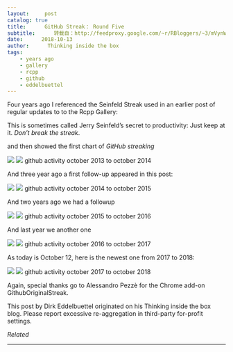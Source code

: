 ```yaml
---
layout:     post
catalog: true
title:      GitHub Streak： Round Five
subtitle:      转载自：http://feedproxy.google.com/~r/RBloggers/~3/mVynW3PGZ4Y/
date:      2018-10-13
author:      Thinking inside the box
tags:
    - years ago
    - gallery
    - rcpp
    - github
    - eddelbuettel
---
```







Four years ago I referenced the Seinfeld Streak used in an earlier post of regular updates to to the Rcpp Gallery:

> 
This is sometimes called Jerry Seinfeld’s secret to productivity: Just keep at it. *Don’t break the streak*.


and then showed the first chart of *GitHub streaking*

> 

![](https://i1.wp.com/dirk.eddelbuettel.com/images/github_oct2013_oct2014.png?w=456)
![](https://i1.wp.com/dirk.eddelbuettel.com/images/github_oct2013_oct2014.png?w=456)
github activity october 2013 to october 2014


And three year ago a first follow-up appeared in this post:

> 

![](https://i0.wp.com/dirk.eddelbuettel.com/images/github_oct2014_oct2015.png?w=456)
![](https://i0.wp.com/dirk.eddelbuettel.com/images/github_oct2014_oct2015.png?w=456)
github activity october 2014 to october 2015


And two years ago we had a followup

> 

![](https://i0.wp.com/dirk.eddelbuettel.com/images/github_oct2015_oct2016.png?w=456)
![](https://i0.wp.com/dirk.eddelbuettel.com/images/github_oct2015_oct2016.png?w=456)
github activity october 2015 to october 2016


And last year we another one

> 

![](https://i2.wp.com/dirk.eddelbuettel.com/images/github_oct2016_oct2017.png?w=456)
![](https://i2.wp.com/dirk.eddelbuettel.com/images/github_oct2016_oct2017.png?w=456)
github activity october 2016 to october 2017


As today is October 12, here is the newest one from 2017 to 2018:

> 

![](https://i0.wp.com/dirk.eddelbuettel.com/images/github_oct2017_oct2018.png?w=456)
![](https://i0.wp.com/dirk.eddelbuettel.com/images/github_oct2017_oct2018.png?w=456)
github activity october 2017 to october 2018


Again, special thanks go to Alessandro Pezzè for the Chrome add-on GithubOriginalStreak.


This post by Dirk Eddelbuettel originated on his Thinking inside the box blog. Please report excessive re-aggregation in third-party for-profit settings.


*Related*








---
